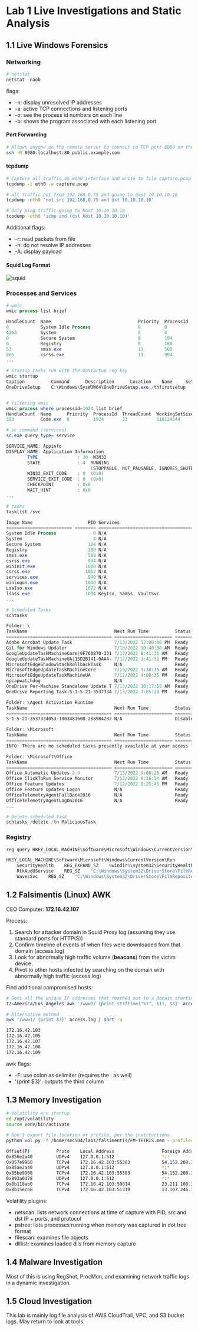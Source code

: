 # Lab 1 Live Investigations and Static Analysis

## 1.1 Live Windows Forensics

### Networking

```powershell
# netstat  
netstat -naob 
```

flags:

- -n: display unresolved IP addresses
- -a: active TCP connections and listening ports
- -o: see the process id numbers on each line
- -b: shows the program associated with each listening port

#### Port Forwarding

```bash
# Allows anyone on the remote server to connect to TCP port 8080 on the remote server.
ssh -R 8080:localhost:80 public.example.com
```

#### tcpdump

```bash
# Capture all traffic on eth0 interface and write to file capture.pcap
tcpdump -i eth0 -w capture.pcap

# all traffic not from 192.168.0.75 and going to dest 10.10.10.10
tcpdump -eth0 'not src 192.168.0.75 and dst 10.10.10.10'

# Only ping traffic going to host 10.10.10.10
tcpdump -eth0 'icmp and (dst host 10.10.10.10)'
```

Additional flags:

- -r: read packets from file
- -n: do not resolve IP addresses
- -A: display payload

#### Squid Log Format

![squid](img/lab1/squid.PNG)

### Processes and Services

```powershell
# wmic
wmic process list brief

HandleCount  Name                                 Priority  ProcessId  ThreadCount  WorkingSetSize
0            System Idle Process                  0         0          16           8192
4263         System                               8         4          307          98304
0            Secure System                        8         104        0            75112448
0            Registry                             8         180        4            29081600
53           smss.exe                             11        588        2            954368
805          csrss.exe                            13        904        12           2928640
...

# Startup tasks run with the OnStartup reg key
wmic startup
Caption          Command      Description      Location    Name     SettingID   User   UserSID                                         
OneDriveSetup    C:\Windows\SysWOW64\OneDriveSetup.exe /thfirstsetup             OneDriveSetup   HKU\S-1-5-19\SOFTWARE\Microsoft\Windows\CurrentVersion\Run  OneDriveSetup       NT AUTHORITY\LOCAL SERVICE    S-1-5-19                                        


# filtering wmic
wmic process where processid=1924 list brief
HandleCount  Name      Priority  ProcessId  ThreadCount  WorkingSetSize
393          Code.exe  8         1924       23           118124544

# sc command (services)
sc.exe query type= service

SERVICE_NAME: Appinfo
DISPLAY_NAME: Application Information
        TYPE               : 30  WIN32  
        STATE              : 4  RUNNING 
                                (STOPPABLE, NOT_PAUSABLE, IGNORES_SHUTDOWN)
        WIN32_EXIT_CODE    : 0  (0x0)
        SERVICE_EXIT_CODE  : 0  (0x0)
        CHECKPOINT         : 0x0
        WAIT_HINT          : 0x0
...

# tasks
tasklist /svc

Image Name                     PID Services                                    
========================= ======== ============================================
System Idle Process              0 N/A                                         
System                           4 N/A                                         
Secure System                  104 N/A                                         
Registry                       180 N/A                                         
smss.exe                       588 N/A                                         
csrss.exe                      904 N/A                                         
wininit.exe                   1000 N/A                                         
csrss.exe                     1012 N/A                                         
services.exe                   940 N/A                                         
winlogon.exe                  1040 N/A                                         
LsaIso.exe                    1072 N/A                                         
lsass.exe                     1084 KeyIso, SamSs, VaultSvc 
...

# Scheduled Tasks
schtasks

Folder: \
TaskName                                 Next Run Time          Status         
======================================== ====================== ===============
Adobe Acrobat Update Task                7/13/2022 12:00:00 PM  Ready          
Git for Windows Updater                  7/13/2022 10:40:30 AM  Ready          
GoogleUpdateTaskMachineCore{9F760870-331 7/13/2022 8:41:31 AM   Ready          
GoogleUpdateTaskMachineUA{15D2B141-0AA4- 7/12/2022 3:41:31 PM   Ready          
MicrosoftEdgeShadowStackRollbackTask     N/A                    Ready          
MicrosoftEdgeUpdateTaskMachineCore       7/13/2022 9:30:35 AM   Ready          
MicrosoftEdgeUpdateTaskMachineUA         7/12/2022 4:00:35 PM   Ready          
npcapwatchdog                            N/A                    Ready          
OneDrive Per-Machine Standalone Update T 7/13/2022 10:17:55 AM  Ready          
OneDrive Reporting Task-S-1-5-21-3537334 7/13/2022 3:05:20 PM   Ready          

Folder: \Agent Activation Runtime
TaskName                                 Next Run Time          Status         
======================================== ====================== ===============
S-1-5-21-3537334053-1003481608-288984282 N/A                    Disabled       

Folder: \Microsoft
TaskName                                 Next Run Time          Status         
======================================== ====================== ===============
INFO: There are no scheduled tasks presently available at your access level.

Folder: \Microsoft\Office
TaskName                                 Next Run Time          Status         
======================================== ====================== ===============
Office Automatic Updates 2.0             7/13/2022 9:00:26 AM   Ready          
Office ClickToRun Service Monitor        7/13/2022 8:16:54 AM   Ready          
Office Feature Updates                   7/12/2022 8:25:45 PM   Ready          
Office Feature Updates Logon             N/A                    Ready          
OfficeTelemetryAgentFallBack2016         N/A                    Ready          
OfficeTelemetryAgentLogOn2016            N/A                    Ready       
...

# Delete scheduled task
schtasks /delete /tn MaliciousTask
```

### Registry

```powershell
reg query HKEY_LOCAL_MACHINE\Software\Microsoft\Windows\CurrentVersion\Run

HKEY_LOCAL_MACHINE\Software\Microsoft\Windows\CurrentVersion\Run
    SecurityHealth    REG_EXPAND_SZ    %windir%\system32\SecurityHealthSystray.exe
    RtkAudUService    REG_SZ    "C:\Windows\System32\DriverStore\FileRepository\realtekservice.inf_amd64_200389f68a8e25cd\RtkAudUService64.exe" -background
    WavesSvc    REG_SZ    "C:\Windows\System32\DriverStore\FileRepository\wavesapo10de.inf_amd64_ed8cfd6e0eecb72a\WavesSvc64.exe" -Jack
```

## 1.2 Falsimentis (Linux) AWK

CEO Computer: __172.16.42.107__

Process:

1. Search for attacker domain in Squid Proxy log (assuming they use standard ports for HTTP(S))
2. Confirm timeline of events of when files were downloaded from that domain (access.log)
3. Look for abnormally high traffic volume (__beacons__) from the victim device
4. Pivot to other hosts infected by searching on the domain with abnormally high traffic (access.log)

Find additional compromised hosts:

```bash
# Gets all the unique IP addresses that reached out to a domain starting with www1
TZ=America/Los_Angeles awk '/www1/ {print strftime("%T", $1), $3}' access.log | sort -u -k2,2 

# Alternative method
awk '/www1/ {print $3}' access.log | sort -u

172.16.42.103
172.16.42.105
172.16.42.107
172.16.42.108
172.16.42.109
```

awk flags:

- -F: use colon as delimiter (requires the : as well)
- '{print $3}': outputs the third column

## 1.3 Memory Investigation

```bash
# Volatility env startup
cd /opt/volatility
source venv/bin/activate

# Don't export file location or profile, per the instrtuctions.
python vol.py -f /home/sec504/labs/falsimentis/FM-TETRIS.mem --profile=Win10x86_15063 netscan

Offset(P)          Proto    Local Address                  Foreign Address      State            Pid      Owner          Created
0x856e2a40         UDPv4    127.0.0.1:512                  *:*                                   976      svchost.exe    2020-03-19 01:34:49 UTC+0000
0x857e9968         TCPv4    172.16.42.103:55383            54.152.208.117:443   ESTABLISHED      3872     firefox.exe    
0x85ae2a40         UDPv4    127.0.0.1:512                  *:*                                   976      svchost.exe    2020-03-19 01:34:49 UTC+0000
0x85be9968         TCPv4    172.16.42.103:55383            54.152.208.117:443   ESTABLISHED      3872     firefox.exe    
0x893a0d78         UDPv4    127.0.0.1:512                  *:*                                   4856     svchost.exe    2020-03-19 01:35:04 UTC+0000
0x8b118ab0         TCPv4    172.16.42.103:50814            23.211.108.33:443    CLOSE_WAIT       3688     SearchUI.exe   
0x8b15ecb8         TCPv4    172.16.42.103:51319            13.107.246.10:443    CLOSE_WAIT       3688     SearchUI.exe   
```

Volatility plugins:

- netscan: lists network connections at time of capture with PID, src and dst IP + ports, and protocol
- pstree: lists processes running when memory was captured in dot tree format
- filescan: examines file objects
- dlllist: examines loaded dlls from memory capture

## 1.4 Malware Investigation

Most of this is using RegShot, ProcMon, and examining network traffic logs in a dynamic investigation.

## 1.5 Cloud Investigation

This lab is mainly log file analysis of AWS CloudTrail, VPC, and S3 bucket logs.
May return to look at tools.
